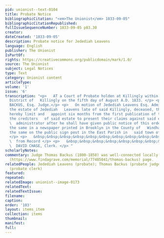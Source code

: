 ```yaml
---
pid: unionist--text-0104
title: Probate Notice
bibliographicCitation: "<em>The Unionist</em> 1833-09-05"
bibliographicCitationRepublished: 
fullIssueSequenceNumber: 1833-09-05 p03.30
creator: 
dateCreated: '1833-09-05'
description: Probate notice for Jedediah Leavens
language: English
publisher: The Unionist
IsPartOf: 
rights: https://creativecommons.org/publicdomain/mark/1.0/
source: The Unionist
subject: Legal Notices
type: Text
category: Unionist content
articleType: 
volume: '1'
issue: '6'
transcription: "<p>   AT a Court of Probate holden at Killingly within and for the
  District of   Killingly on the fifth day of August A.D. 1833. </p> <p>Present THOMAS
  BACKUS, Esq. Judge.</p> <p>   On motion of Jedediah Leavens Esq. Administrator on
  the estate of Jedediah   Leavens late of said Killingly, deceased, this court doth
  hereby limit and   appoint six months from the first publication of this order for
  the creditors   of said estate to present their claims against said estate to said
  \  administrator after he shall have given public notice of this order by   publishing
  the same in a newspaper printed in Brooklyn in the County of   Windham, and posting
  the same on the public sign post in the East Parish in   said town of Killingly.
  </p> <p>   &nbsp;&nbsp;&nbsp;&nbsp;&nbsp;&nbsp;&nbsp;&nbsp;&nbsp;&nbsp;&nbsp; Certified
  \  from Record </p> <p>   &nbsp;&nbsp;&nbsp;&nbsp;&nbsp;&nbsp;&nbsp;&nbsp;&nbsp;&nbsp;&nbsp;&nbsp;&nbsp;&nbsp;&nbsp;&nbsp;&nbsp;&nbsp;&nbsp;&nbsp;&nbsp;&nbsp;&nbsp;&nbsp;&nbsp;&nbsp;&nbsp;&nbsp;&nbsp;&nbsp;&nbsp;&nbsp;&nbsp;&nbsp;&nbsp;
  \  DAVID CHASE, Clerk. </p> "
scholarlyNotes: 
commentary: Judge Thomas Backus (1800-1858) was well-connected locally. See his [Find-a-Grave]
  (https://www.findagrave.com/memorial/77485041/thomas-backus) page.
relatedPeople: Jedediah Leavens (probate); Thomas Backus (probate judge); David Chase
  (probate clerk)
featured: 
repeated: 
relatedImage: unionist--image-0173
relatedText: 
relatedTextIssue: 
filename: 
caption: 
order: '103'
layout: items_item
collection: items
thumbnail: 
manifest: 
full: 
---
```


